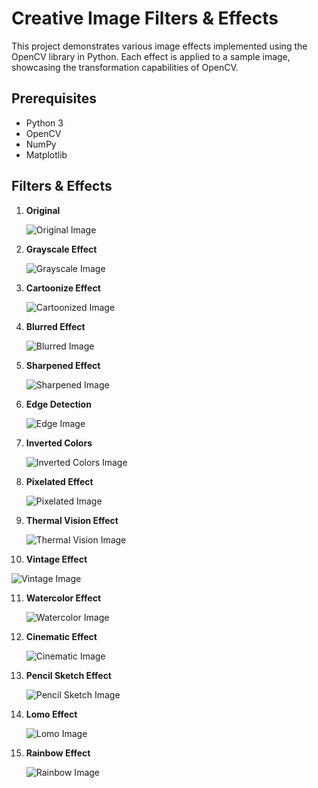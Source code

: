 # Creative Image Filters & Effects

This project demonstrates various image effects implemented using the OpenCV library in Python. Each effect is applied to a sample image, showcasing the transformation capabilities of OpenCV.

## Prerequisites

- Python 3
- OpenCV
- NumPy
- Matplotlib

## Filters & Effects

1. **Original**

   
   ![Original Image](results/original.png)

2. **Grayscale Effect**

   
   ![Grayscale Image](results/gray.png)

3. **Cartoonize Effect**

   
   ![Cartoonized Image](results/cartoon.png)

4. **Blurred Effect**

   
   ![Blurred Image](results/blurred.png)

5. **Sharpened Effect**

   
   ![Sharpened Image](results/sharpened.png)

6. **Edge Detection**

    
   ![Edge Image](results/edge.png)

7. **Inverted Colors**

    
   ![Inverted Colors Image](results/inverted.png)

8. **Pixelated Effect**

    
   ![Pixelated Image](results/pixelated.png)

9. **Thermal Vision Effect**

    
   ![Thermal Vision Image](results/thermal.png)

10. **Vintage Effect**

    
   ![Vintage Image](results/vintage.png)

11. **Watercolor Effect**

    
    ![Watercolor Image](results/watercolor.png)

12. **Cinematic Effect**

    
    ![Cinematic Image](results/cinematic.png)

13. **Pencil Sketch Effect**

    
    ![Pencil Sketch Image](results/sketch.png)

14. **Lomo Effect**

    
    ![Lomo Image](results/lomo.png)

15. **Rainbow Effect**

    
    ![Rainbow Image](results/rainbow.png)

